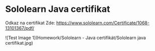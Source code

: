 # Sololearn Java certifikat

Odkaz na certifikat Zde: https://www.sololearn.com/Certificate/1068-13101367/pdf/

![Test Image 1](Homework/Sololearn - Java certifikát/Sololearn java certifikat.jpg)
